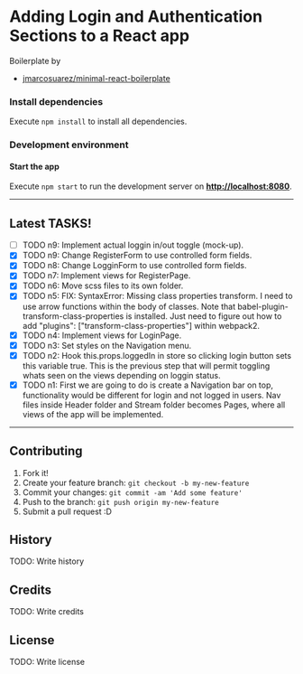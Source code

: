 # Adding Login and Authentication Sections to a React app

Boilerplate by
  - [jmarcosuarez/minimal-react-boilerplate](https://github.com/jmarcosuarez/minimal-react-boilerplate)

### Install dependencies

Execute `npm install` to install all dependencies.

### Development environment

#### Start the app

Execute `npm start` to run the development server on **[http://localhost:8080](http://localhost:8080)**.

- - - -

## Latest TASKS!
- [ ] TODO n9: Implement actual loggin in/out toggle (mock-up).
- [x] TODO n9: Change RegisterForm to use controlled form fields.
- [x] TODO n8: Change LogginForm to use controlled form fields.
- [x] TODO n7: Implement views for RegisterPage.
- [x] TODO n6: Move scss files to its own folder.
- [x] TODO n5: FIX: SyntaxError: Missing class properties transform. I need to use arrow functions within the body of classes. Note that babel-plugin-transform-class-properties is installed. Just need to figure out how to add "plugins": ["transform-class-properties"] within webpack2.
- [x] TODO n4: Implement views for LoginPage.
- [x] TODO n3: Set styles on the Navigation menu.
- [x] TODO n2: Hook this.props.loggedIn in store so clicking login button sets this variable true. This is the previous step that will permit toggling whats seen on the views depending on loggin status.
- [x] TODO n1: First we are going to do is create a Navigation bar on top, functionality would be different for login and not logged in users. Nav files inside Header folder and Stream folder becomes Pages, where all views of the app will be implemented.

- - - -

## Contributing
1. Fork it!
2. Create your feature branch: `git checkout -b my-new-feature`
3. Commit your changes: `git commit -am 'Add some feature'`
4. Push to the branch: `git push origin my-new-feature`
5. Submit a pull request :D
## History
TODO: Write history
## Credits
TODO: Write credits
## License
TODO: Write license
